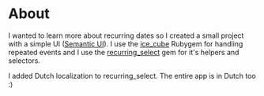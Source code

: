 # About

I wanted to learn more about recurring dates so I created a small project with a simple UI ([Semantic UI](http://semantic-ui.com/)).
I use the [ice_cube](https://github.com/seejohnrun/ice_cube) Rubygem for handling repeated events and I use the [recurring_select](https://github.com/GetJobber/recurring_select) gem for it's helpers and selectors.

I added Dutch localization to recurring_select. The entire app is in Dutch too :)